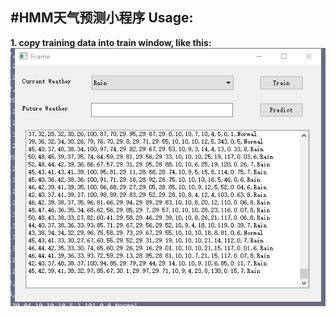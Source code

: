 #HMM天气预测小程序
**Usage:**
-
**1. copy training data into train window, like this:**
![Image text](img_set/copydata.png)

